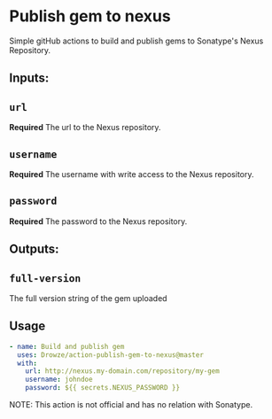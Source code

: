 # Publish gem to nexus

Simple gitHub actions to build and publish gems to Sonatype's Nexus Repository.

## Inputs:

## `url`

**Required** The url to the Nexus repository.

## `username`

**Required** The username with write access to the Nexus repository.

## `password`

**Required** The password to the Nexus repository.

## Outputs:

## `full-version`

The full version string of the gem uploaded

## Usage
```yml
- name: Build and publish gem
  uses: Drowze/action-publish-gem-to-nexus@master
  with:
    url: http://nexus.my-domain.com/repository/my-gem
    username: johndoe
    password: ${{ secrets.NEXUS_PASSWORD }}
```

NOTE: This action is not official and has no relation with Sonatype.
